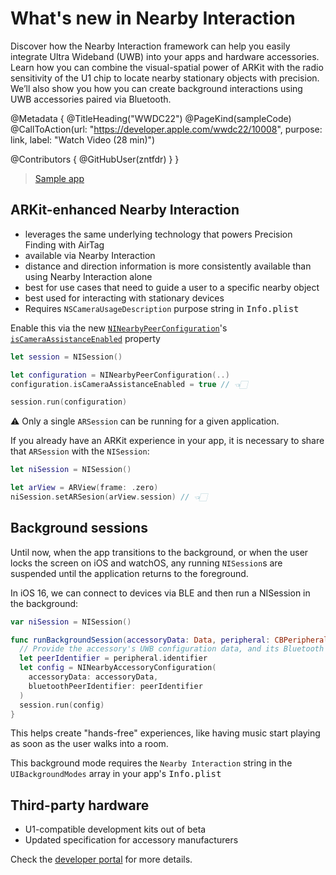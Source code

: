 # What's new in Nearby Interaction

Discover how the Nearby Interaction framework can help you easily integrate Ultra Wideband (UWB) into your apps and hardware accessories. Learn how you can combine the visual-spatial power of ARKit with the radio sensitivity of the U1 chip to locate nearby stationary objects with precision. We’ll also show you how you can create background interactions using UWB accessories paired via Bluetooth.

@Metadata {
   @TitleHeading("WWDC22")
   @PageKind(sampleCode)
   @CallToAction(url: "https://developer.apple.com/wwdc22/10008", purpose: link, label: "Watch Video (28 min)")

   @Contributors {
      @GitHubUser(zntfdr)
   }
}



> [Sample app](https://developer.apple.com/documentation/nearbyinteraction/finding_stationary_objects_with_precision)

## ARKit-enhanced Nearby Interaction 

- leverages the same underlying technology that powers Precision Finding with AirTag
- available via Nearby Interaction
- distance and direction information is more consistently available than using Nearby Interaction alone
- best for use cases that need to guide a user to a specific nearby object
- best used for interacting with stationary devices
- Requires `NSCameraUsageDescription` purpose string in <kbd>Info.plist</kbd>

Enable this via the new [`NINearbyPeerConfiguration`][NINearbyPeerConfiguration]'s [`isCameraAssistanceEnabled`][isCameraAssistanceEnabled] property

```swift
let session = NISession()

let configuration = NINearbyPeerConfiguration(..)
configuration.isCameraAssistanceEnabled = true // 👈🏻

session.run(configuration)
```

⚠️ Only a single `ARSession` can be running for a given application.

If you already have an ARKit experience in your app, it is necessary to share that `ARSession` with the `NISession`:

```swift
let niSession = NISession()

let arView = ARView(frame: .zero)
niSession.setARSesion(arView.session) // 👈🏻
```

## Background sessions

Until now, when the app transitions to the background, or when the user locks the screen on iOS and watchOS, any running `NISession`s are suspended until the application returns to the foreground.

In iOS 16, we can connect to devices via BLE and then run a NISession in the background:

```swift
var niSession = NISession()

func runBackgroundSession(accessoryData: Data, peripheral: CBPeripheral) {
  // Provide the accessory's UWB configuration data, and its Bluetooth peer identifier
  let peerIdentifier = peripheral.identifier
  let config = NINearbyAccessoryConfiguration(
    accessoryData: accessoryData,
    bluetoothPeerIdentifier: peerIdentifier
  )
  session.run(config)
}
```

This helps create "hands-free" experiences, like having music start playing as soon as the user walks into a room.

This background mode requires the `Nearby Interaction` string in the `UIBackgroundModes` array in your app's <kbd>Info.plist</kbd>

## Third-party hardware

- U1-compatible development kits out of beta
- Updated specification for accessory manufacturers

Check the [developer portal][ni] for more details.

[NINearbyPeerConfiguration]: https://developer.apple.com/documentation/nearbyinteraction/ninearbypeerconfiguration
[isCameraAssistanceEnabled]: https://developer.apple.com/documentation/nearbyinteraction/ninearbypeerconfiguration/4013050-iscameraassistanceenabled
[ni]: https://developer.apple.com/nearby-interaction